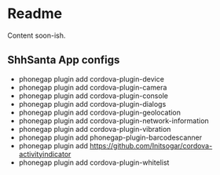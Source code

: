 # Readme

Content soon-ish.

## ShhSanta App configs

- phonegap plugin add cordova-plugin-device
- phonegap plugin add cordova-plugin-camera
- phonegap plugin add cordova-plugin-console
- phonegap plugin add cordova-plugin-dialogs
- phonegap plugin add cordova-plugin-geolocation
- phonegap plugin add cordova-plugin-network-information
- phonegap plugin add cordova-plugin-vibration
- phonegap plugin add phonegap-plugin-barcodescanner
- phonegap plugin add https://github.com/Initsogar/cordova-activityindicator
- phonegap plugin add cordova-plugin-whitelist